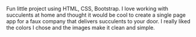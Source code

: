 Fun little project using HTML, CSS, Bootstrap. I love working with succulents at home and thought it would be cool to create a single page app for a faux company that delivers succulents to your door. I really liked the colors I chose and the images make it clean and simple. 
